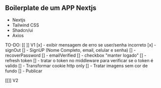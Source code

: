 ## Boilerplate de um APP Nextjs

- Nextjs
- Tailwind CSS
- Shadcn/ui
- Axios


TO-DO:
[[ ]] V1
[x] - exibir mensagem de erro se user/senha incorreto
[x] - signOut
[] - SignUP (Nome Completo, email, celular e senha)
[] - recoverPassword
[] - emailVerified
[] - checkbox "manter logado"
[] - refresh token
[] - tratar o token no middleware para verificar se o token é valido
[] - Transformar cookie http only
[] - Tratar imagens sem cor de fundo
[] - Publicar

[[]] V2
